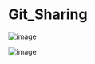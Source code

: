 # Git_Sharing

![image](https://user-images.githubusercontent.com/17609819/165885758-8782c434-2368-4498-8379-a49ab0c1ebb1.png)


![image](https://user-images.githubusercontent.com/17609819/165885723-f7791022-30b7-42d4-99e5-8d1f35b348d8.png)
